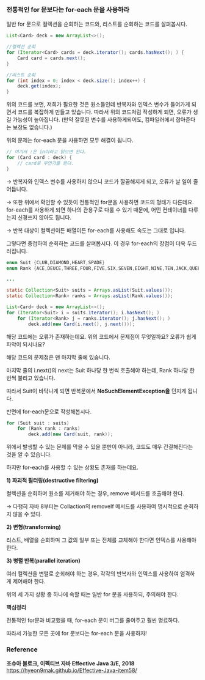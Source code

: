 
### 전통적인 for 문보다는 for-each 문을 사용하라

일반 for 문으로 컬렉션을 순회하는 코드와, 리스트를 순회하는 코드를 살펴봅시다.

```java
List<Card> deck = new ArrayList<>();

//컬렉션 순회
for (Iterator<Card> cards = deck.iterator(); cards.hasNext(); ) {
    Card card = cards.next();
}

//리스트 순회
for (int index = 0; index < deck.size(); index++) {
    deck.get(index);
}
```

위의 코드를 보면, 저희가 필요한 것은 원소들인데 반복자와 인덱스 변수가 들어가게 되면서 코드를 복잡하게 만들고 있습니다. 따라서 위의 코드처럼 작성하게 되면, 오류가 생길 가능성이 높아집니다. (만약 잘못된 변수를 사용하게되어도, 컴파일러에서 잡아준다는 보장도 없습니다.)

위의 문제는 for-each 문을 사용하면 모두 해결이 됩니다. 

```java
// 여기서 :은 in이라고 읽으면 된다.
for (Card card : deck) {
    // card로 무언가를 한다.
}
```

→ 반복자와 인덱스 변수를 사용하지 않으니 코드가 깔끔해지게 되고, 오류가 날 일이 줄어듭니다.

→ 또한 위에서 확인할 수 있듯이 전통적인 for문을 사용하면 코드의 형태가 다른데요. for-each를 사용하게 되면 하나의 관용구로 다룰 수 있기 때문에, 어떤 컨테이너를 다루는지 신경쓰지 않아도 됩니다.

→ 반복 대상이 컬렉션이든 배열이든 for-each를 사용해도 속도는 그대로 입니다.

그렇다면 중첩하여 순회하는 코드를 살펴봅시다. 이 경우 for-each의 장점이 더욱 두드러집니다.

```java
enum Suit {CLUB,DIAMOND,HEART,SPADE}
enum Rank {ACE,DEUCE,THREE,FOUR,FIVE,SIX,SEVEN,EIGHT,NINE,TEN,JACK,QUEEN,KING}

...

static Collection<Suit> suits = Arrays.asList(Suit.values());
static Collection<Rank> ranks = Arrays.asList(Rank.values());

List<Card> deck = new ArrayList<>();
for (Iterator<Suit> i = suits.iterator(); i.hasNext(); )
    for (Iterator<Rank> j = ranks.iterator(); j.hasNext(); )
        deck.add(new Card(i.next(), j.next()));
```

해당 코드에는 오류가 존재하는데요. 위의 코드에서 문제점이 무엇일까요? 오류가 쉽게 파악이 되시나요?

해당 코드의 문제점은 맨 마지막 줄에 있습니다.

마지막 줄의 i.next()의 next는 Suit 하나당 한 번씩 호출해야 하는데, Rank 하나당 한 번씩 불리고 있습니다.

따라서 Suit이 바닥나게 되면 반복문에서 **NoSuchElementException을** 던지게 됩니다.

반면에 for-each문으로 작성해봅시다.

```java
for (Suit suit : suits)
    for (Rank rank : ranks)
        deck.add(new Card(suit, rank));
```

위에서 발생할 수 있는 문제를 막을 수 있을 뿐만이 아니라, 코드도 매우 간결해진다는 것을 알 수 있습니다.

하지만 for-each를 사용할 수 있는 상황도 존재를 하는데요.

**1) 파괴적 필터링(destructive filtering)**

컬렉션을 순회하며 원소를 제거해야 하는 경우, remove 메서드를 호출해야 한다.

→ 다행히 자바 8부터는 Collaction의 removeIf 메서드를 사용하여 명시적으로 순회하지 않을 수 있다.

**2) 변형(transforming)**

리스트, 배열을 순회하며 그 값의 일부 또는 전체를 교체해야 한다면 인덱스를 사용해야 한다.

**3) 병렬 반복(parallel iteration)**

여러 컬렉션을 변렬로 순회해야 하는 경우, 각각의 반복자와 인덱스를 사용하여 엄격하게 제어해야 한다.

위의 세 가지 상황 중 하나에 속할 때는 일반 for 문을 사용하되, 주의해야 한다.

**핵심정리**

전통적인 for문과 비교했을 때, for-each 문이 버그를 줄여주고 훨씬 명료하다.

따라서 가능한 모든 곳에 for 문보다는 for-each 문을 사용하자!


### **Reference**

**조슈아 블로크, 이펙티브 자바 Effective Java 3/E, 2018**
https://hyeon9mak.github.io/Effective-Java-item58/